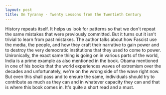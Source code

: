 ```yaml
---
layout: post
title: On Tyranny - Twenty Lessons from the Twentieth Century
---
```


History repeats itself. It helps us look for patterns so that we don't repeat the same mistakes that were previously committed. But it turns out it isn't trivial to learn from past mistakes. The author talks about how Fascist use the media, the people, and how they craft their narrative to gain power and to destroy the very democratic institutions that they used to come to power. Unironically, the exact same thing is going on in various parts of the world, India is a prime example as also mentioned in the book. Obama mentioned in one of his books that the world experiences waves of extremism over the decades and unfortunately, we're on the wrong side of the wave right now. But even this shall pass and to ensure the same, individuals should try to contribute as much as they can and in whatever capacity they can and that is where this book comes in. It's quite a short read and a must.
